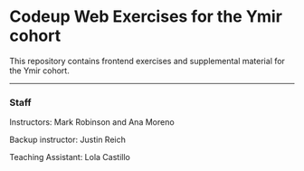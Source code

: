 # Codeup Web Exercises for the Ymir cohort

This repository contains frontend exercises and supplemental material for the Ymir cohort.

--- 

### Staff

Instructors: Mark Robinson and Ana Moreno

Backup instructor: Justin Reich

Teaching Assistant: Lola Castillo
